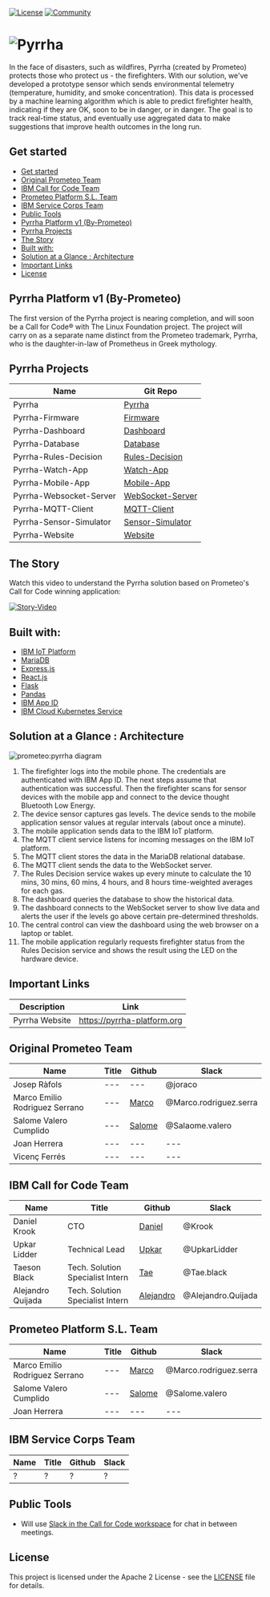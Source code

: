 [![License](https://img.shields.io/badge/License-Apache2-blue.svg)](https://www.apache.org/licenses/LICENSE-2.0) [![Community](https://img.shields.io/badge/Join-Community-blue.svg)](https://developer.ibm.com/callforcode/solutions/projects/get-started/)

# ![Pyrrha](/img/prometeo.png?raw=true)

In the face of disasters, such as wildfires, Pyrrha (created by Prometeo) protects those who protect us - the firefighters. With our solution, we've developed a prototype sensor which sends environmental telemetry (temperature, humidity, and smoke concentration). This data is processed by a machine learning algorithm which is able to predict firefighter health, indicating if they are OK, soon to be in danger, or in danger. The goal is to track real-time status, and eventually use aggregated data to make suggestions that improve health outcomes in the long run.

## Get started
- [Get started](#get-started)
- [Original Prometeo Team](#original-prometeo-team)
- [IBM Call for Code Team](#ibm-call-for-code-team)
- [Prometeo Platform S.L. Team](#prometeo-platform-sl-team)
- [IBM Service Corps Team](#ibm-service-corps-team)
- [Public Tools](#public-tools)
- [Pyrrha Platform v1 (By-Prometeo)](#pyrrha-platform-v1-by-prometeo)
- [Pyrrha Projects](#pyrrha-projects)
- [The Story](#the-story)
- [Built with:](#built-with)
- [Solution at a Glance : Architecture](#solution-at-a-glance--architecture)
- [Important Links](#important-links)
- [License](#license)


## Pyrrha Platform v1 (By-Prometeo)

The first version of the Pyrrha project is nearing completion, and will soon be a Call for Code® with The Linux Foundation project. The project will carry on as a separate name distinct from the Prometeo trademark, Pyrrha, who is the daughter-in-law of Prometheus in Greek mythology.


## Pyrrha Projects
| Name | Git Repo |
| --- | --- |
| Pyrrha | [Pyrrha](https://github.com/Call-for-Code/Pyrrha-Platform/Pyrrha) |
| Pyrrha-Firmware| [Firmware](https://github.com/Pyrrha-Platform/Pyrrha-Firmware) |
| Pyrrha-Dashboard | [Dashboard](https://github.com/Pyrrha-Platform/Pyrrha-Dashboard) |
| Pyrrha-Database | [Database](https://github.com/Pyrrha-Platform/Pyrrha-Database) |
| Pyrrha-Rules-Decision | [Rules-Decision](https://github.com/Pyrrha-Platform/Pyrrha-Rules-Decision) |
| Pyrrha-Watch-App | [Watch-App](https://github.com/Pyrrha-Platform/Pyrrha-Watch-App) |
| Pyrrha-Mobile-App | [Mobile-App](https://github.com/Pyrrha-Platform/Pyrrha-Mobile-App) |
| Pyrrha-Websocket-Server | [WebSocket-Server](https://github.com/Pyrrha-Platform/Pyrrha-WebSocket-Server) |
| Pyrrha-MQTT-Client | [MQTT-Client](https://github.com/Pyrrha-Platform/Pyrrha-MQTT-Client) |
| Pyrrha-Sensor-Simulator | [Sensor-Simulator](https://github.com/Pyrrha-Platform/Pyrrha-Sensor-Simulator) |
| Pyrrha-Website | [Website](https://github.com/Pyrrha-Platform/Pyrrha-Website) |


## The Story 
Watch this video to understand the Pyrrha solution based on Prometeo's Call for Code winning application:

[![Story-Video](https://user-images.githubusercontent.com/84807697/120705678-21671e80-c486-11eb-8e6c-888dc98fab23.png)](https://www.youtube.com/watch?v=vOgCOoy_Bx0)


## Built with:
- [IBM IoT Platform](https://www.ibm.com/cloud/internet-of-things)
- [MariaDB](https://mariadb.org/)
- [Express.js](https://expressjs.com/)
- [React.js](https://reactjs.org/)
- [Flask](https://palletsprojects.com/p/flask/)
- [Pandas](https://pandas.pydata.org/)
- [IBM App ID](https://www.ibm.com/cloud/app-id?lnk=STW_US_STESCH&lnk2=learn_CloudAppID&pexp=DEF&psrc=NONE&mhsrc=ibmsearch_a&mhq=app%20id%20ibm%20cloud)
- [IBM Cloud Kubernetes Service](https://www.ibm.com/cloud/kubernetes-service)


## Solution at a Glance : Architecture
![prometeo:pyrrha diagram](https://user-images.githubusercontent.com/3187457/122242264-08903d00-ce78-11eb-944f-804ba4dc683d.png)
1. The firefighter logs into the mobile phone. The credentials are authenticated with IBM App ID. The next steps assume that authentication was successful. Then the firefighter scans for sensor devices with the mobile app and connect to the device thought Bluetooth Low Energy.
2. The device sensor captures gas levels. The device sends to the mobile application sensor values at regular intervals (about once a minute).
3. The mobile application sends data to the IBM IoT platform.
4. The MQTT client service listens for incoming messages on the IBM IoT platform.
5. The MQTT client stores the data in the MariaDB relational database.
6. The MQTT client sends the data to the WebSocket server.
7. The Rules Decision service wakes up every minute to calculate the 10 mins, 30 mins, 60 mins, 4 hours, and 8 hours time-weighted averages for each gas.
8. The dashboard queries the database to show the historical data.
9. The dashboard connects to the WebSocket server to show live data and alerts the user if the levels go above certain pre-determined thresholds.
10. The central control can view the dashboard using the web browser on a laptop or tablet.
11. The mobile application regularly requests firefighter status from the Rules Decision service and shows the result using the LED on the hardware device.


## Important Links
| Description | Link |
| --- | --- |
| Pyrrha Website| https://pyrrha-platform.org |


## Original Prometeo Team
| Name | Title | Github | Slack |
| --- | --- | --- | --- |
| Josep Ràfols | --- | --- | @joraco |
| Marco Emilio Rodriguez Serrano | --- | [Marco](https://github.com/mrodrise) | @Marco.rodriguez.serra |
| Salome Valero Cumplido | --- | [Salome](https://github.com/svaleroc) | @Salaome.valero |
| Joan Herrera | --- | --- | --- |
| Vicenç Ferrés | --- | --- | --- |


## IBM Call for Code Team
| Name | Title | Github | Slack |
| --- | --- | --- | --- |
| Daniel Krook | CTO | [Daniel](https://github.com/krook) | @Krook |
| Upkar Lidder | Technical Lead | [Upkar](https://github.com/upkarlidder) | @UpkarLidder |
| Taeson Black | Tech. Solution Specialist Intern | [Tae](https://github.com/TaeBlack) | @Tae.black|
| Alejandro Quijada | Tech. Solution Specialist Intern | [Alejandro](https://github.com/Aquijada52) | @Alejandro.Quijada |


## Prometeo Platform S.L. Team
| Name | Title | Github | Slack |
| --- | --- | --- | --- |
| Marco Emilio Rodriguez Serrano | --- | [Marco](https://github.com/mrodrise) | @Marco.rodriguez.serra |
| Salome Valero Cumplido | --- | [Salome](https://github.com/svaleroc) | @Salome.valero |
| Joan Herrera | --- | --- | --- |


## IBM Service Corps Team
| Name | Title | Github | Slack |
| --- | --- | --- | --- |
| ? | ? | ? | ? |


## Public Tools

* Will use [Slack in the Call for Code workspace](https://callforcode.org/slack) for chat in between meetings.


## License
This project is licensed under the Apache 2 License - see the [LICENSE](https://github.com/Pyrrha-Platform/Pyrrha/blob/main/LICENSE) file for details.
